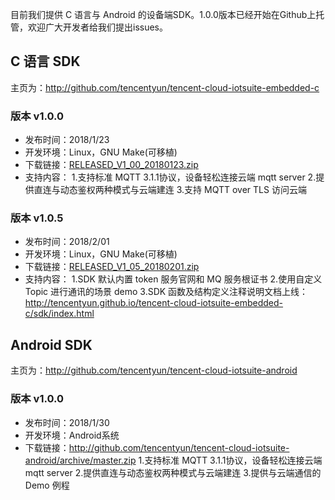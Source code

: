 目前我们提供 C 语言与 Android 的设备端SDK。1.0.0版本已经开始在Github上托管，欢迎广大开发者给我们提出issues。

## C 语言 SDK
主页为：http://github.com/tencentyun/tencent-cloud-iotsuite-embedded-c
### 版本 v1.0.0
- 发布时间：2018/1/23
- 开发环境：Linux，GNU Make(可移植)
- 下载链接：[RELEASED_V1_00_20180123.zip](http://github.com/tencentyun/tencent-cloud-iotsuite-embedded-c/archive/master.zip)
- 支持内容：
   1.支持标准 MQTT 3.1.1协议，设备轻松连接云端 mqtt server
    2.提供直连与动态鉴权两种模式与云端建连
    3.支持 MQTT over TLS 访问云端


### 版本 v1.0.5
- 发布时间：2018/2/01
- 开发环境：Linux，GNU Make(可移植)
- 下载链接：[RELEASED_V1_05_20180201.zip](http://github.com/tencentyun/tencent-cloud-iotsuite-embedded-c/archive/v1.0.5.zip)
- 支持内容：
   1.SDK 默认内置 token 服务官网和 MQ 服务根证书
   2.使用自定义 Topic 进行通讯的场景 demo
   3.SDK 函数及结构定义注释说明文档上线：
   http://tencentyun.github.io/tencent-cloud-iotsuite-embedded-c/sdk/index.html


## Android SDK
主页为：http://github.com/tencentyun/tencent-cloud-iotsuite-android

### 版本 v1.0.0
- 发布时间：2018/1/30
- 开发环境：Android系统
- 下载链接：http://github.com/tencentyun/tencent-cloud-iotsuite-android/archive/master.zip
  1.支持标准 MQTT 3.1.1协议，设备轻松连接云端 mqtt server
  2.提供直连与动态鉴权两种模式与云端建连
  3.提供与云端通信的 Demo 例程